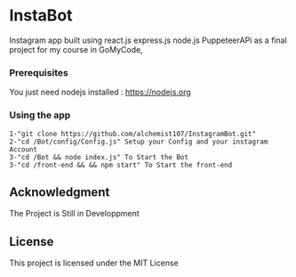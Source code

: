 # InstaBot

Instagram app built using react.js express.js node.js PuppeteerAPi as a final project for my course in GoMyCode,

### Prerequisites
You just need nodejs installed : https://nodejs.org

### Using the app

```
1-"git clone https://github.com/alchemist107/InstagramBot.git"
2-"cd /Bot/config/Config.js" Setup your Config and your instagram Account
3-"cd /Bot && node index.js" To Start the Bot 
3-"cd /front-end && && npm start" To Start the front-end 
```

## Acknowledgment

The Project is Still in Developpment

## License

This project is licensed under the MIT License 
